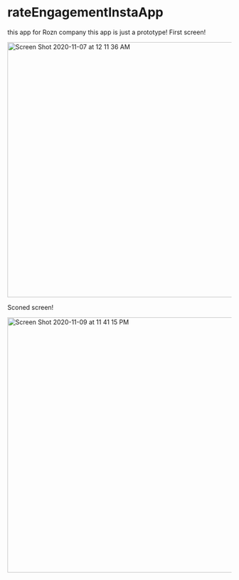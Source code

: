 # rateEngagementInstaApp
this app  for Rozn company
this app is just a prototype! 
First screen!

<img width="573" alt="Screen Shot 2020-11-07 at 12 11 36 AM" src="https://user-images.githubusercontent.com/62107424/98599489-ae793900-22e4-11eb-8893-d6ff4584da03.png">

Sconed screen!

<img width="573" alt="Screen Shot 2020-11-09 at 11 41 15 PM" src="https://user-images.githubusercontent.com/62107424/98599687-116ad000-22e5-11eb-92ad-8293d0d92539.png">
